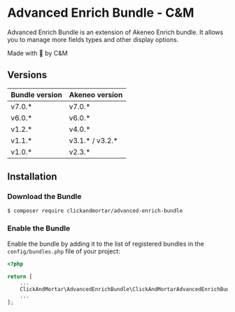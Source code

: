 # Advanced Enrich Bundle - C&M

Advanced Enrich Bundle is an extension of Akeneo Enrich bundle. It allows you to manage more fields types and other display options.

Made with :blue_heart: by C&M

## Versions

| **Bundle version** | **Akeneo version** |
|--------------------|--------------------|
| v7.0.*             | v7.0.*             |
| v6.0.*             | v6.0.*             |
| v1.2.*             | v4.0.*             |
| v1.1.*             | v3.1.* / v3.2.*    |
| v1.0.*             | v2.3.*             |

## Installation

### Download the Bundle

```console
$ composer require clickandmortar/advanced-enrich-bundle
```

### Enable the Bundle

Enable the bundle by adding it to the list of registered bundles
in the `config/bundles.php` file of your project:

```php
<?php

return [
    ...
    ClickAndMortar\AdvancedEnrichBundle\ClickAndMortarAdvancedEnrichBundle::class => ['all' => true],
    ...
];
```
